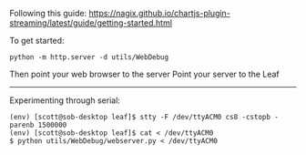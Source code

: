 
Following this guide:
https://nagix.github.io/chartjs-plugin-streaming/latest/guide/getting-started.html

To get started:

```
python -m http.server -d utils/WebDebug
```

Then point your web browser to the server
Point your server to the Leaf


---
Experimenting through serial:

```
(env) [scott@sob-desktop leaf]$ stty -F /dev/ttyACM0 cs8 -cstopb -parenb 1500000
(env) [scott@sob-desktop leaf]$ cat < /dev/ttyACM0 
$ python utils/WebDebug/webserver.py < /dev/ttyACM0
```